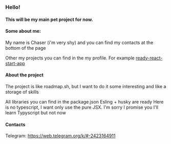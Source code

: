 ### Hello!
#### This will be my main pet project for now.


#### Some about me:

My name is Chaser (i'm very shy) and you can find my contacts at the bottom of the page

Other my projects you can find in the my profile. 
For example [ready-react-start-app](https://github.com/MeRKaLyuT/Ready-react-start-app)


#### About the project

The project is like roadmap.sh, but I want to do it some interesting and like a storage of skills

All libraries you can find in the package.json
Esling + husky are ready
Here is no typescript, I want only use the pure JSX. I'm sorry
I promise you I'll learn Typyscript but not now

#### Contacts
Telegram: https://web.telegram.org/k/#-2423164911